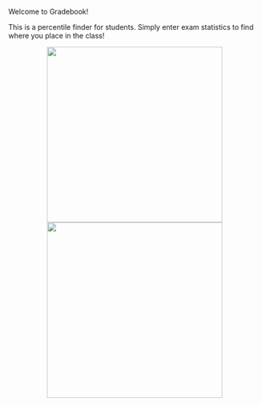 Welcome to Gradebook!

This is a percentile finder for students. Simply enter exam statistics to find where you place in the class!

<p align="center">
  <img src="/Users/sfleischer/Desktop/image1" width="350"/>
  <img src="/Users/sfleischer/Desktop/image2" width="350"/>
</p>
